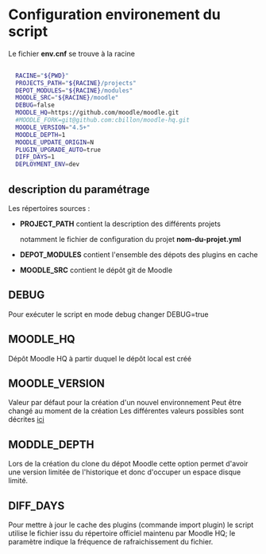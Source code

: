 # Configuration environement du script

Le fichier **env.cnf** se trouve à la racine

```bash
  
  RACINE="${PWD}"
  PROJECTS_PATH="${RACINE}/projects"
  DEPOT_MODULES="${RACINE}/modules"
  MOODLE_SRC="${RACINE}/moodle"
  DEBUG=false
  MOODLE_HQ=https://github.com/moodle/moodle.git
  #MOODLE_FORK=git@github.com:cbillon/moodle-hq.git
  MOODLE_VERSION="4.5+"
  MOODLE_DEPTH=1
  MOODLE_UPDATE_ORIGIN=N
  PLUGIN_UPGRADE_AUTO=true
  DIFF_DAYS=1
  DEPLOYMENT_ENV=dev

```

## description du paramétrage

Les répertoires sources : 
- **PROJECT_PATH** contient la description des différents projets
  
  notamment le fichier de configuration du projet **nom-du-projet.yml**
- **DEPOT_MODULES** contient l'ensemble des dépots des plugins en cache
- **MOODLE_SRC** contient le dépôt git de Moodle  

## DEBUG

Pour exécuter le script en mode debug  changer DEBUG=true

## MOODLE_HQ

Dépôt Moodle HQ à partir duquel le dépôt local est créé

## MOODLE_VERSION

Valeur par défaut pour la création d'un nouvel environnement
Peut être changé au moment de la création
Les différentes valeurs possibles sont décrites [ici](conf.md)

## MODDLE_DEPTH

Lors de la création du clone du dépot Moodle cette option permet d'avoir une version limitée de l'historique et donc d'occuper un espace disque limité.

## DIFF_DAYS

Pour mettre à jour le cache des plugins (commande import plugin) le script utilise le fichier issu du répertoire officiel maintenu par Moodle HQ; le paramètre indique la fréquence de rafraichissement du fichier.

